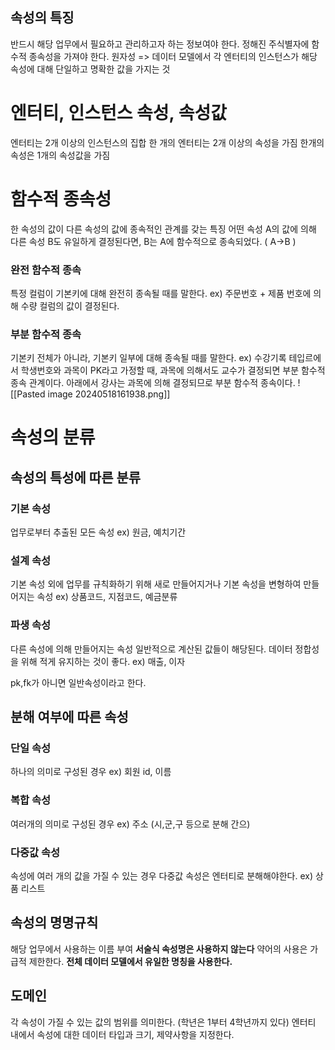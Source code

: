 ## 속성의 특징
반드시 해당 업무에서 필요하고 관리하고자 하는 정보여야 한다.
정해진 주식별자에 함수적 종속성을 가져야 한다. 
원자성 => 데이터 모델에서 각 엔터티의 인스턴스가 해당 속성에 대해 단일하고 명확한 값을 가지는 것
# 엔터티, 인스턴스 속성, 속성값
엔터티는 2개 이상의 인스턴스의 집합
한 개의 엔터티는 2개 이상의 속성을 가짐
한개의 속성은 1개의 속성값을 가짐

# 함수적 종속성
한 속성의 값이 다른 속성의 값에 종속적인 관계를 갖는 특징
어떤 속성 A의 값에 의해 다른 속성 B도 유일하게 결정된다면, B는 A에 함수적으로 종속되었다. ( A->B )
### 완전 함수적 종속
특정 컬럼이 기본키에 대해 완전히 종속될 때를 말한다.
ex) 주문번호 + 제품 번호에 의해 수량 컬럼의 값이 결정된다.
### 부분 함수적 종속
기본키 전체가 아니라, 기본키 일부에 대해 종속될 때를 말한다.
ex) 수강기록 테입르에서 학생번호와 과목이 PK라고 가정할 때, 과목에 의해서도 교수가 결정되면 부분 함수적 종속 관계이다.
아래에서 강사는 과목에 의해 결정되므로 부분 함수적 종속이다.
![[Pasted image 20240518161938.png]]

# 속성의 분류
## **속성의 특성에 따른 분류**
### 기본 속성
업무로부터 추출된 모든 속성
ex) 원금, 예치기간
### 설계 속성
기본 속성 외에 업무를 규칙화하기 위해 새로 만들어지거나 기본 속성을 변형하여 만들어지는 속성
ex) 상품코드, 지점코드, 예금분류
### 파생 속성
다른 속성에 의해 만들어지는 속성
일반적으로 계산된 값들이 해당된다.
데이터 정합성을 위해 적게 유지하는 것이 좋다.
ex) 매출, 이자


pk,fk가 아니면 일반속성이라고 한다.
## 분해 여부에 따른 속성
### 단일 속성
하나의 의미로 구성된 경우
ex) 회원 id, 이름
### 복합 속성
여러개의 의미로 구성된 경우
ex) 주소 (시,군,구 등으로 분해 간으)
### 다중값 속성
속성에 여러 개의 값을 가질 수 있는 경우
다중값 속성은 엔터티로 분해해야한다.
ex) 상품 리스트

## 속성의 명명규칙
해당 업무에서 사용하는 이름 부여
**서술식 속성명은 사용하지 않는다**
약어의 사용은 가급적 제한한다.
**전체 데이터 모델에서 유일한 명칭을 사용한다.**

## 도메인
각 속성이 가질 수 있는 값의 범위를 의미한다. (학년은 1부터 4학년까지 있다)
엔터티 내에서 속성에 대한 데이터 타입과 크기, 제약사항을 지정한다.